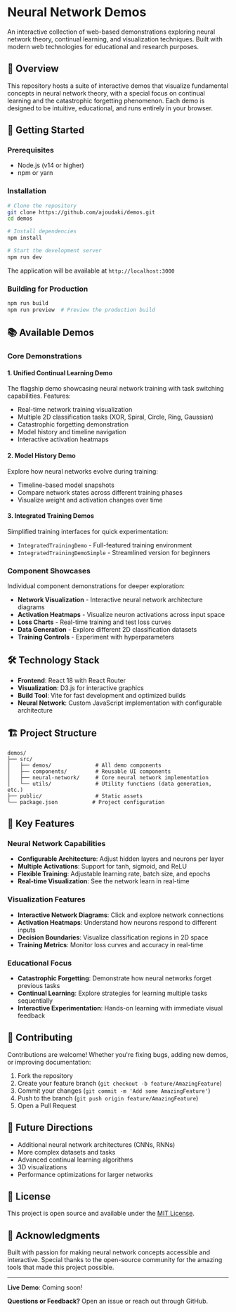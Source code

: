# Neural Network Demos

An interactive collection of web-based demonstrations exploring neural network theory, continual learning, and visualization techniques. Built with modern web technologies for educational and research purposes.

## 🎯 Overview

This repository hosts a suite of interactive demos that visualize fundamental concepts in neural network theory, with a special focus on continual learning and the catastrophic forgetting phenomenon. Each demo is designed to be intuitive, educational, and runs entirely in your browser.

## 🚀 Getting Started

### Prerequisites

- Node.js (v14 or higher)
- npm or yarn

### Installation

```bash
# Clone the repository
git clone https://github.com/ajoudaki/demos.git
cd demos

# Install dependencies
npm install

# Start the development server
npm run dev
```

The application will be available at `http://localhost:3000`

### Building for Production

```bash
npm run build
npm run preview  # Preview the production build
```

## 📚 Available Demos

### Core Demonstrations

#### 1. **Unified Continual Learning Demo**
The flagship demo showcasing neural network training with task switching capabilities. Features:
- Real-time network training visualization
- Multiple 2D classification tasks (XOR, Spiral, Circle, Ring, Gaussian)
- Catastrophic forgetting demonstration
- Model history and timeline navigation
- Interactive activation heatmaps

#### 2. **Model History Demo**
Explore how neural networks evolve during training:
- Timeline-based model snapshots
- Compare network states across different training phases
- Visualize weight and activation changes over time

#### 3. **Integrated Training Demos**
Simplified training interfaces for quick experimentation:
- `IntegratedTrainingDemo` - Full-featured training environment
- `IntegratedTrainingDemoSimple` - Streamlined version for beginners

### Component Showcases

Individual component demonstrations for deeper exploration:

- **Network Visualization** - Interactive neural network architecture diagrams
- **Activation Heatmaps** - Visualize neuron activations across input space
- **Loss Charts** - Real-time training and test loss curves
- **Data Generation** - Explore different 2D classification datasets
- **Training Controls** - Experiment with hyperparameters

## 🛠️ Technology Stack

- **Frontend**: React 18 with React Router
- **Visualization**: D3.js for interactive graphics
- **Build Tool**: Vite for fast development and optimized builds
- **Neural Network**: Custom JavaScript implementation with configurable architecture

## 🏗️ Project Structure

```
demos/
├── src/
│   ├── demos/              # All demo components
│   ├── components/         # Reusable UI components
│   ├── neural-network/     # Core neural network implementation
│   └── utils/              # Utility functions (data generation, etc.)
├── public/                 # Static assets
└── package.json           # Project configuration
```

## 🎨 Key Features

### Neural Network Capabilities
- **Configurable Architecture**: Adjust hidden layers and neurons per layer
- **Multiple Activations**: Support for tanh, sigmoid, and ReLU
- **Flexible Training**: Adjustable learning rate, batch size, and epochs
- **Real-time Visualization**: See the network learn in real-time

### Visualization Features
- **Interactive Network Diagrams**: Click and explore network connections
- **Activation Heatmaps**: Understand how neurons respond to different inputs
- **Decision Boundaries**: Visualize classification regions in 2D space
- **Training Metrics**: Monitor loss curves and accuracy in real-time

### Educational Focus
- **Catastrophic Forgetting**: Demonstrate how neural networks forget previous tasks
- **Continual Learning**: Explore strategies for learning multiple tasks sequentially
- **Interactive Experimentation**: Hands-on learning with immediate visual feedback

## 🤝 Contributing

Contributions are welcome! Whether you're fixing bugs, adding new demos, or improving documentation:

1. Fork the repository
2. Create your feature branch (`git checkout -b feature/AmazingFeature`)
3. Commit your changes (`git commit -m 'Add some AmazingFeature'`)
4. Push to the branch (`git push origin feature/AmazingFeature`)
5. Open a Pull Request

## 📖 Future Directions

- Additional neural network architectures (CNNs, RNNs)
- More complex datasets and tasks
- Advanced continual learning algorithms
- 3D visualizations
- Performance optimizations for larger networks

## 📄 License

This project is open source and available under the [MIT License](LICENSE).

## 🙏 Acknowledgments

Built with passion for making neural network concepts accessible and interactive. Special thanks to the open-source community for the amazing tools that made this project possible.

---

**Live Demo**: Coming soon!

**Questions or Feedback?** Open an issue or reach out through GitHub.